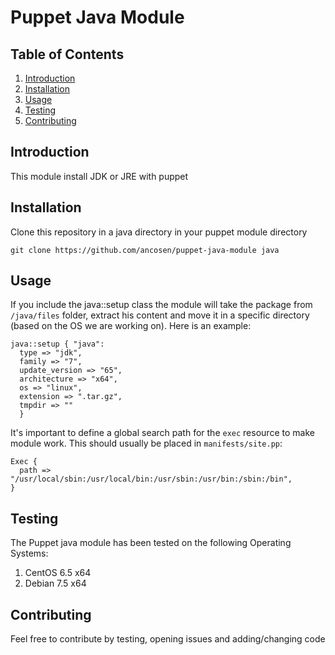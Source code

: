 Puppet Java Module
========================

## <a name='TOC'>Table of Contents</a>

  1. [Introduction](#Introduction)
  1. [Installation](#Installation)
  1. [Usage](#Usage)
  1. [Testing](#Testing)
  1. [Contributing](#Contributing)

## <a name='Introduction'>Introduction</a>

This module install JDK or JRE with puppet

## <a name='Installation'>Installation</a>

Clone this repository in a java directory in your puppet module directory

	git clone https://github.com/ancosen/puppet-java-module java

## <a name='Usage'>Usage</a>

If you include the java::setup class the module will take the package from `/java/files` folder, extract his content and move it 
in a specific directory (based on the OS we are working on). Here is an example:

	java::setup { "java":
	  type => "jdk",
	  family => "7",
	  update_version => "65",
	  architecture => "x64",
	  os => "linux",
	  extension => ".tar.gz",
	  tmpdir => ""
	  }

It's important to define a global search path for the `exec` resource to make module work. 
This should usually be placed in `manifests/site.pp`:

	Exec {
	  path => "/usr/local/sbin:/usr/local/bin:/usr/sbin:/usr/bin:/sbin:/bin",
	}

## <a name='Testing'>Testing</a>

The Puppet java module has been tested on the following Operating Systems: 

1. CentOS 6.5 x64
1. Debian 7.5 x64

## <a name='Contributing'>Contributing</a>

Feel free to contribute by testing, opening issues and adding/changing code
